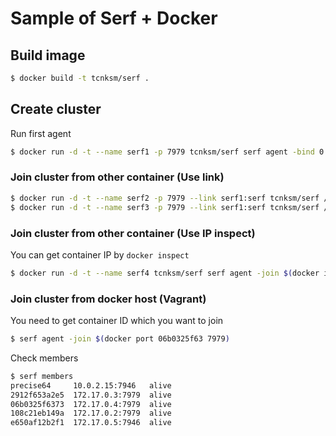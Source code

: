 Sample of Serf + Docker
====

## Build image

```bash
$ docker build -t tcnksm/serf .
```

## Create cluster

Run first agent

```bash
$ docker run -d -t --name serf1 -p 7979 tcnksm/serf serf agent -bind 0.0.0.0:7979
```

### Join cluster from other container (Use link)

```bash
$ docker run -d -t --name serf2 -p 7979 --link serf1:serf tcnksm/serf /bin/bash -c 'serf agent -bind 0.0.0.0:7979 -join $SERF_PORT_7979_TCP_ADDR:7979'
$ docker run -d -t --name serf3 -p 7979 --link serf1:serf tcnksm/serf /bin/bash -c 'serf agent -bind 0.0.0.0:7979 -join $SERF_PORT_7979_TCP_ADDR:7979'
```

### Join cluster from other container (Use IP inspect)

You can get container IP by `docker inspect`

```bash
$ docker run -d -t --name serf4 tcnksm/serf serf agent -join $(docker inspect --format  '{{ .NetworkSettings.IPAddress }}' 06b0325f6373):7979
```

### Join cluster from docker host (Vagrant)

You need to get container ID which you want to join

```bash
$ serf agent -join $(docker port 06b0325f63 7979)
```

Check members

```bash
$ serf members
precise64     10.0.2.15:7946   alive
2912f653a2e5  172.17.0.3:7979  alive
06b0325f6373  172.17.0.4:7979  alive
108c21eb149a  172.17.0.2:7979  alive
e650af12b2f1  172.17.0.5:7946  alive
```
